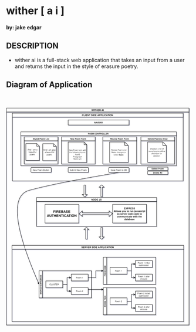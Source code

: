 # wither [ a i ]

#### by: jake edgar

## DESCRIPTION

- wither ai is a full-stack web application that takes an input from a user and returns the input in the style of erasure poetry.

## Diagram of Application

<br>
<br>

<img src="./public/poem-app-diagram.png" width="800px" alt="the diagram of the application">

<br>
<br>
